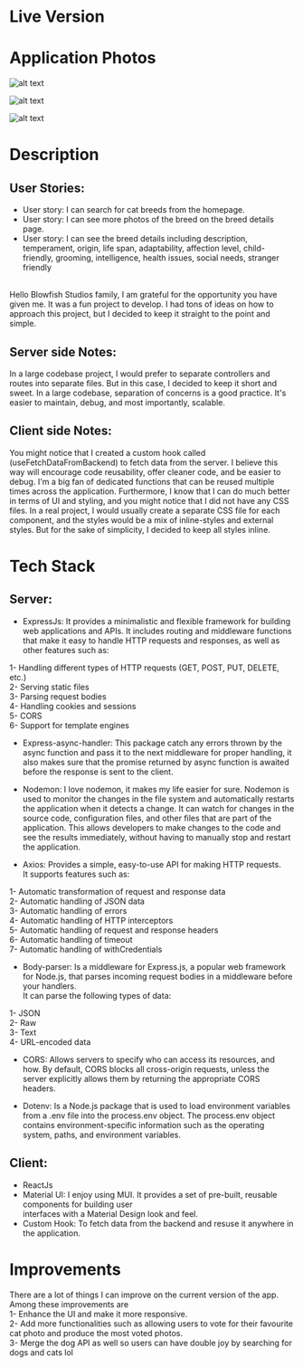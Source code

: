 # Live Version

# Application Photos

![alt text](https://i.pinimg.com/originals/19/0f/4f/190f4f285333554ea6e578e3fe287fcc.png)

![alt text](https://i.pinimg.com/originals/26/62/34/26623408c4b2831b0915ab8941535e79.png)

![alt text](https://i.pinimg.com/originals/bb/06/3e/bb063ed84ee953d9ee445ca7320eab19.png)

# Description

## User Stories:

- User story: I can search for cat breeds from the homepage. <br/>
- User story: I can see more photos of the breed on the breed details page. <br/>
- User story: I can see the breed details including description, temperament, origin, life span, adaptability, affection level, child-friendly, grooming, intelligence, health issues, social needs, stranger friendly <br/> <br/>

Hello Blowfish Studios family, I am grateful for the opportunity you have given me. It was a fun project to develop. I had tons of ideas on how to approach this project, but I decided to keep it straight to the point and simple.

## Server side Notes:

In a large codebase project, I would prefer to separate controllers and routes into separate files. But in this case, I decided to keep it short and sweet. In a large codebase, separation of concerns is a good practice. It's easier to maintain, debug, and most importantly, scalable.

## Client side Notes:

You might notice that I created a custom hook called (useFetchDataFromBackend) to fetch data from the server. I believe this way will encourage code reusability, offer cleaner code, and be easier to debug. I'm a big fan of dedicated functions that can be reused multiple times across the application. Furthermore, I know that I can do much better in terms of UI and styling, and you might notice that I did not have any CSS files. In a real project, I would usually create a separate CSS file for each component, and the styles would be a mix of inline-styles and external styles. But for the sake of simplicity, I decided to keep all styles inline.

# Tech Stack

## Server:

- ExpressJs: It provides a minimalistic and flexible framework for building web applications and APIs. It includes routing and middleware functions that make it easy to handle HTTP requests and responses, as well as other features such as: <br/>

1- Handling different types of HTTP requests (GET, POST, PUT, DELETE, etc.) <br/>
2- Serving static files <br/>
3- Parsing request bodies <br/>
4- Handling cookies and sessions <br/>
5- CORS <br/>
6- Support for template engines <br/>

- Express-async-handler: This package catch any errors thrown by the async function and pass it to the next middleware for proper handling, it also makes sure that the promise returned by async function is awaited before the response is sent to the client. <br/>

- Nodemon: I love nodemon, it makes my life easier for sure. Nodemon is used to monitor the changes in the file system and automatically restarts the application when it detects a change. It can watch for changes in the source code, configuration files, and other files that are part of the application. This allows developers to make changes to the code and see the results immediately, without having to manually stop and restart the application. <br/>

- Axios: Provides a simple, easy-to-use API for making HTTP requests. <br/>
  It supports features such as: <br/>

1- Automatic transformation of request and response data <br/>
2- Automatic handling of JSON data <br/>
3- Automatic handling of errors <br/>
4- Automatic handling of HTTP interceptors <br/>
5- Automatic handling of request and response headers <br/>
6- Automatic handling of timeout <br/>
7- Automatic handling of withCredentials <br/>

- Body-parser: Is a middleware for Express.js, a popular web framework for Node.js, that parses incoming request bodies in a middleware before your handlers.<br/>
  It can parse the following types of data: <br/>

1- JSON <br/>
2- Raw <br/>
3- Text <br/>
4- URL-encoded data <br/>

- CORS: Allows servers to specify who can access its resources, and how. By default, CORS blocks all cross-origin requests, unless the server explicitly allows them by returning the appropriate CORS headers. <br/>

- Dotenv: Is a Node.js package that is used to load environment variables from a .env file into the process.env object. The process.env object contains environment-specific information such as the operating system, paths, and environment variables. <br/>

## Client:

- ReactJs
- Material UI: I enjoy using MUI. It provides a set of pre-built, reusable components for building user <br/>interfaces with a Material Design look and feel. <br/>
- Custom Hook: To fetch data from the backend and resuse it anywhere in the application. <br/>

# Improvements

There are a lot of things I can improve on the current version of the app. Among these improvements are <br/>
1- Enhance the UI and make it more responsive. <br/>
2- Add more functionalities such as allowing users to vote for their favourite cat photo and produce the most voted photos. <br/>
3- Merge the dog API as well so users can have double joy by searching for dogs and cats lol <br/>
